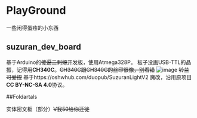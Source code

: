 # PlayGround
一些闲得蛋疼的小东西
## suzuran_dev_board

基于Arduino的~~傻逼二刺螈~~开发板，使用Atmega328P。
板子没画USB-TTL的晶振，记得用**CH340C**。~~CH340C跟CH340G的丝印很像，别看错~~
![image](https://github.com/Him392/PlayGround/assets/50799666/7f6221fd-11cf-46ff-b5bb-bdcb33a49ed9)
~~铃兰可爱捏~~
基于https://oshwhub.com/duopub/SuzuranLightV2 魔改，沿用原项目**CC BY-NC-SA 4.0**协议。


##Foldartals


实体密文板（部分）~~V我50给你迁徙~~
